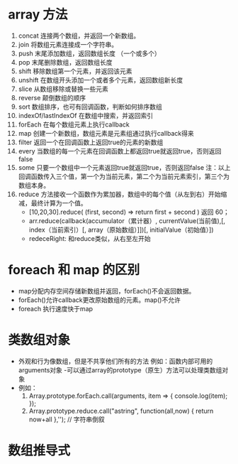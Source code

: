 # array 方法
1. concat 连接两个数组，并返回一个新数组。
2. join 将数组元素连接成一个字符串。
3. push 末尾添加数组，返回数组长度 （一个或多个）
4. pop 末尾删除数组，返回数组长度
5. shift 移除数组第一个元素，并返回该元素
6. unshift 在数组开头添加一个或者多个元素，返回数组新长度
7. slice 从数组移除或替换一些元素
8. reverse 颠倒数组的顺序
9. sort 数组排序，也可有回调函数，判断如何排序数组
10. indexOf/lastIndexOf 在数组中搜索，并返回索引
11. forEach 在每个数组元素上执行callback
12. map 创建一个新数组，数组元素是元素组通过执行callback得来
13. filter 返回一个在回调函数上返回true的元素的新数组
14. every 当数组的每一个元素在回调函数上都返回true就返回true，否则返回false
15. some 只要一个数组中一个元素返回true就返回true，否则返回false
注：以上回调函数传入三个值，第一个为当前元素，第二个为当前元素索引，第三个为数组本身。
16. reduce 方法接收一个函数作为累加器，数组中的每个值（从左到右）开始缩减，最终计算为一个值。
    - [10,20,30].reduce( (first, second) => return first + second ) 返回 60；
	- arr.reduce(callback(accumulator（累计器）, currentValue(当前值),[, index（当前索引）[, array（原始数组）]])[, initialValue（初始值）])
	- redeceRight: 和reduce类似，从右至左开始

# foreach 和 map 的区别
 - map分配内存空间存储新数组并返回，forEach()不会返回数据。
 - forEach()允许callback更改原始数组的元素。map()不允许
 - foreach 执行速度快于map

# 类数组对象
 - 外观和行为像数组，但是不共享他们所有的方法
    例如：函数内部可用的arguments对象
 -可以通过array的prototype（原生）方法可以处理类数组对象
 - 例如：
	1. Array.prototype.forEach.call(arguments, item => {
				console.log(item);
			});
	2. Array.prototype.reduce.call("astring", function(all,now) {
				return now+all
			},''); // 字符串倒叙

# 数组推导式
 







